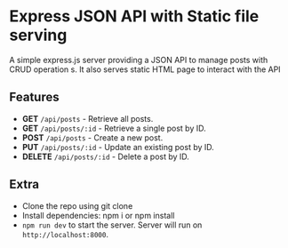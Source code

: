 # Express JSON API with Static file serving

A simple express.js server providing a JSON API to manage posts with CRUD operation s. 
It also serves static HTML page to interact with the API

## Features
- **GET** `/api/posts` - Retrieve all posts.
- **GET** `/api/posts/:id` - Retrieve a single post by ID.
- **POST** `/api/posts` - Create a new post.
- **PUT** `/api/posts/:id` - Update an existing post by ID.
- **DELETE** `/api/posts/:id` - Delete a post by ID.

## Extra 
- Clone the repo using git clone
- Install dependencies: npm i or npm install
- `npm run dev` to start the server. Server will run on `http://localhost:8000`.
